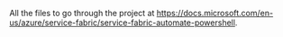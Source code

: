 All the files to go through the project at https://docs.microsoft.com/en-us/azure/service-fabric/service-fabric-automate-powershell.


